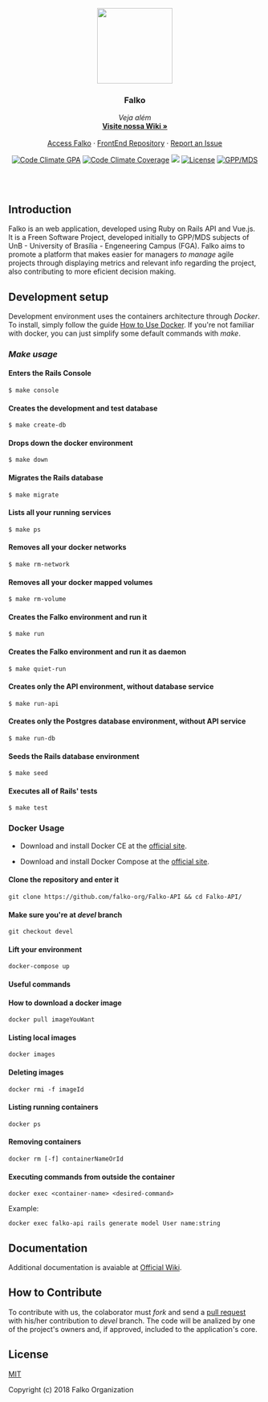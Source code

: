 <p align="center">
  <a href="https://github.com/fga-gpp-mds/Falko-2017.2-BackEnd/wiki">
    <img src="https://raw.githubusercontent.com/wiki/fga-gpp-mds/Falko-2017.2-BackEnd/images/logo.png" width=150 height=150>
  </a>

  <h3 align="center">Falko</h3>

  <p align="center">
    <i>Veja além</i>
    <br>
    <a href="https://github.com/fga-gpp-mds/Falko-2017.2-BackEnd/wiki"><strong>Visite nossa Wiki &raquo;</strong></a>
    <br>
    <br>
    <a href="http://falko.solutions">Access Falko</a>
    &middot;
    <a href="https://github.com/fga-gpp-mds/Falko-2017.2-FrontEnd">FrontEnd Repository</a>
    &middot;
    <a href="https://github.com/fga-gpp-mds/Falko-2017.2-BackEnd/issues">Report an Issue</a>
  </p>
</p>

<p align="center">
  <a href="https://codeclimate.com/github/fga-gpp-mds/Falko-2017.2-BackEnd"><img src="https://codeclimate.com/github/fga-gpp-mds/Falko-2017.2-BackEnd/badges/gpa.svg" alt="Code Climate GPA"></a>
  <a href="https://codeclimate.com/github/fga-gpp-mds/Falko-2017.2-BackEnd"><img src="https://codeclimate.com/github/fga-gpp-mds/Falko-2017.2-BackEnd/badges/coverage.svg" alt="Code Climate Coverage"></a>
  <a href="https://github.com/fga-gpp-mds/Falko-2017.2-BackEnd" alt="Travis Build"><img src="https://img.shields.io/travis/fga-gpp-mds/Falko-2017.2-BackEnd.svg"></a>
  <a href="https://github.com/fga-gpp-mds/Falko-2017.2-BackEnd"><img src="https://img.shields.io/github/license/fga-gpp-mds/Falko-2017.2-BackEnd.svg" alt="License"></a>
  <a href="https://img.shields.io/badge/GPP%2FMDS-2017.2-brightgreen.svg"><img src="https://img.shields.io/badge/GPP%2FMDS-2017.2-brightgreen.svg" alt="GPP/MDS"></a>
</p>

<br></br>

## Introduction

Falko is an web application, developed using Ruby on Rails API and Vue.js. It is a Freen Software Project, developed initially to GPP/MDS subjects of UnB - University of Brasília - Engeneering Campus (FGA). Falko aims to promote a platform that makes easier for managers _to manage_ agile projects through displaying metrics and relevant info regarding the project, also contributing to more eficient decision making.

## Development setup

Development environment uses the containers architecture through _Docker_. To install, simply follow the guide [How to Use Docker](https://github.com/fga-gpp-mds/Falko-2017.2-BackEnd/wiki/How-to-Use-Docker).
If you're not familiar with docker, you can just simplify some default commands with _make_.

### *_Make_ usage*
#### Enters the Rails Console
`$ make console`

#### Creates the development and test database
`$ make create-db`

#### Drops down the docker environment
`$ make down`

#### Migrates the Rails database
`$ make migrate`

#### Lists all your running services
`$ make ps`

#### Removes all your docker networks
`$ make rm-network`

#### Removes all your docker mapped volumes
`$ make rm-volume`

#### Creates the Falko environment and run it
`$ make run`

#### Creates the Falko environment and run it as daemon
`$ make quiet-run`

#### Creates only the API environment, without database service
`$ make run-api`

#### Creates only the Postgres database environment, without API service
`$ make run-db`

#### Seeds the Rails database environment
`$ make seed`

#### Executes all of Rails' tests
`$ make test`

### Docker Usage
* Download and install Docker CE at the [official site](https://docs.docker.com/engine/installation/linux/docker-ce/ubuntu/#install-from-a-package).

* Download and install Docker Compose at the [official site](https://docs.docker.com/compose/install/#master-builds).

#### Clone the repository and enter it
```
git clone https://github.com/falko-org/Falko-API && cd Falko-API/
```

#### Make sure you're at _devel_ branch
```
git checkout devel
```

#### Lift your environment
```
docker-compose up
```

#### Useful commands
#### How to download a docker image
```
docker pull imageYouWant
```

#### Listing local images
```
docker images
```

#### Deleting images
```
docker rmi -f imageId
```

#### Listing running containers
```
docker ps
```

#### Removing containers
```
docker rm [-f] containerNameOrId
```

#### Executing commands from outside the container
```
docker exec <container-name> <desired-command>
```
Example:
```
docker exec falko-api rails generate model User name:string
```

## Documentation

Additional documentation is avaiable at [Official Wiki](https://github.com/fga-gpp-mds/Falko-2017.2-BackEnd/wiki).

## How to Contribute

To contribute with us, the colaborator must _fork_ and send a [pull request](https://github.com/fga-gpp-mds/Falko-2017.2-BackEnd/pulls) with his/her contribution to _devel_ branch.
The code will be analized by one of the project's owners and, if approved, included to the application's core.

## License

[MIT](https://github.com/fga-gpp-mds/Falko-2017.2-BackEnd/blob/devel/LICENSE)

Copyright (c) 2018 Falko Organization
